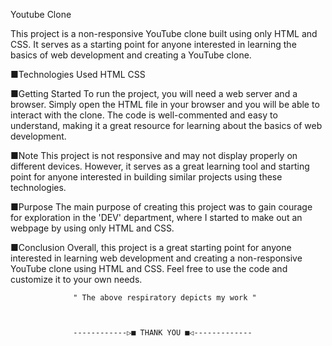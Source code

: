 Youtube Clone

This project is a non-responsive YouTube clone built using only HTML and CSS. It serves as a starting point for anyone interested in learning the basics of web development and creating a YouTube clone.

■Technologies Used
HTML
CSS

■Getting Started
To run the project, you will need a web server and a browser. Simply open the HTML file in your browser and you will be able to interact with the clone. The code is well-commented and easy to understand, making it a great resource for learning about the basics of web development.

■Note
This project is not responsive and may not display properly on different devices. However, it serves as a great learning tool and starting point for anyone interested in building similar projects using these technologies.

■Purpose
The main purpose of creating this project was to gain courage for exploration in the 'DEV' department, where I started to make out an webpage by using only HTML and CSS.

■Conclusion
Overall, this project is a great starting point for anyone interested in learning web development and creating a non-responsive YouTube clone using HTML and CSS. Feel free to use the code and customize it to your own needs.






                  " The above respiratory depicts my work "
                  
                  
                  
                  ------------▷■ THANK YOU ■◁-------------
